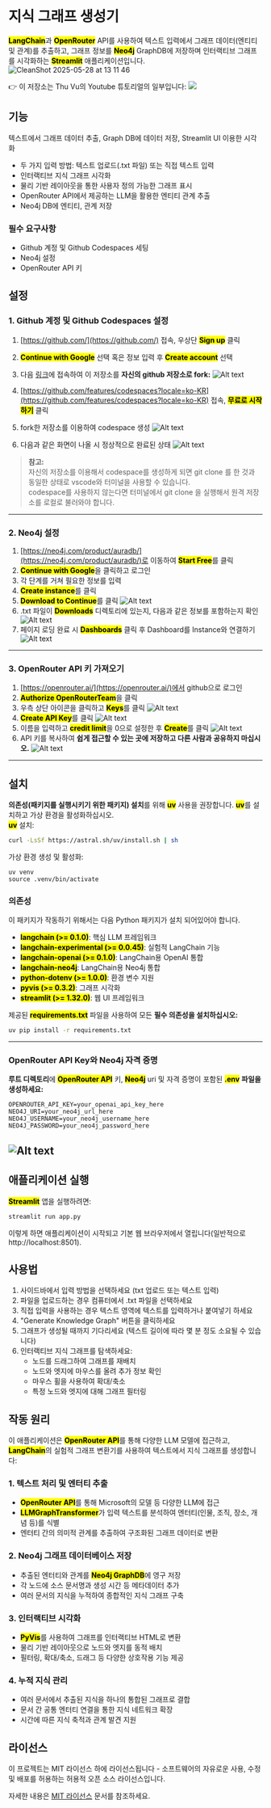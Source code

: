 # 지식 그래프 생성기

<mark><b>LangChain</b></mark>과 <mark><b>OpenRouter</b></mark> API를 사용하여 텍스트 입력에서 그래프 데이터(엔티티 및 관계)를 추출하고, 그래프 정보를 <mark><b>Neo4j</b></mark> GraphDB에 저장하며 인터랙티브 그래프를 시각화하는 <mark><b>Streamlit</b></mark> 애플리케이션입니다.
![CleanShot 2025-05-28 at 13 11 46](https://github.com/user-attachments/assets/4fef9158-8dd8-432d-bb8a-b53953a82c6c)

👉 이 저장소는 Thu Vu의 Youtube 튜토리얼의 일부입니다:
[![](https://img.youtube.com/vi/O-T_6KOXML4/0.jpg)](https://www.youtube.com/watch?v=O-T_6KOXML4)

## 기능
텍스트에서 그래프 데이터 추출, Graph DB에 데이터 저장, Streamlit UI 이용한 시각화

- 두 가지 입력 방법: 텍스트 업로드(.txt 파일) 또는 직접 텍스트 입력
- 인터랙티브 지식 그래프 시각화
- 물리 기반 레이아웃을 통한 사용자 정의 가능한 그래프 표시
- OpenRouter API에서 제공하는 LLM을 활용한 엔티티 관계 추출
- Neo4j DB에 엔티티, 관계 저장

### 필수 요구사항

- Github 계정 및 Github Codespaces 세팅
- Neo4j 설정
- OpenRouter API 키

## 설정

### 1. Github 계정 및 Github Codespaces 설정

1. [https://github.com/](https://github.com/) 접속, 우상단 <mark><b>Sign up</b></mark> 클릭
2. <mark><b>Continue with Google</b></mark> 선택 혹은 정보 입력 후 <mark><b>Create account</b></mark> 선택
3. 다음 [링크](https://github.com/bumpslab/knowledge-graph-llms)에 접속하여 이 저장소를 **자신의 github 저장소로 fork:**
![Alt text](./assets/Fork.png)

4. [https://github.com/features/codespaces?locale=ko-KR](https://github.com/features/codespaces?locale=ko-KR) 접속, <mark><b>무료로 시작하기</b></mark> 클릭
5. fork한 저장소를 이용하여 codespace 생성
![Alt text](./assets/create_new_codespace.png)

6. 다음과 같은 화면이 나올 시 정상적으로 완료된 상태
![Alt text](./assets/example_screen.png)

> **참고:**   
> 자신의 저장소를 이용해서 codespace를 생성하게 되면
> git clone <my repo url>를 한 것과 동일한 상태로 vscode와 터미널을 사용할 수 있습니다.  
> codespace를 사용하지 않는다면 터미널에서 git clone <my repo url>을 실행해서 원격 저장소를 로컬로 불러와야 합니다.

---
### 2. Neo4j 설정

1. [https://neo4j.com/product/auradb/](https://neo4j.com/product/auradb/)로 이동하여 <mark><b>Start Free</b></mark>를 클릭
2. <mark><b>Continue with Google</b></mark>을 클릭하고 로그인
3. 각 단계를 거쳐 필요한 정보를 입력
4. <mark><b>Create instance</b></mark>를 클릭
5. <mark><b>Download to Continue</b></mark>를 클릭
![Alt text](./assets/neo4j_setup.png)
6. .txt 파일이 <mark><b>Downloads</b></mark> 디렉토리에 있는지, 다음과 같은 정보를 포함하는지 확인
![Alt text](./assets/neo4j_credentials.png)
7. 페이지 로딩 완료 시 <mark><b>Dashboards</b></mark> 클릭 후 Dashboard를 Instance와 연결하기
![Alt text](./assets/connect_dashboard.png)
---
### 3. OpenRouter API 키 가져오기

1. [https://openrouter.ai/](https://openrouter.ai/)에서 github으로 로그인
2. <mark><b>Authorize OpenRouterTeam</b></mark>을 클릭
3. 우측 상단 아이콘을 클릭하고 <mark><b>Keys</b></mark>를 클릭
![Alt text](./assets/openrouter_1.png)
4. <mark><b>Create API Key</b></mark>를 클릭
![Alt text](./assets/CreateAPIKey.png)
5. 이름을 입력하고 <mark><b>credit limit</b></mark>을 0으로 설정한 후 <mark><b>Create</b></mark>를 클릭
![Alt text](./assets/createapikey_2.png) 
6. API 키를 복사하여 **쉽게 접근할 수 있는 곳에 저장하고 다른 사람과 공유하지 마십시오.**
![Alt text](./assets/saveapikey.png)
---
## 설치
**의존성(패키지를 실행시키기 위한 패키지) 설치**를 위해 <mark><b>uv</b></mark> 사용을 권장합니다. <mark><b>uv</b></mark>를 설치하고 가상 환경을 활성화하십시오.  
<mark><b>uv</b></mark> 설치:
```bash
curl -LsSf https://astral.sh/uv/install.sh | sh
```

가상 환경 생성 및 활성화:
```
uv venv 
source .venv/bin/activate
```

### 의존성

이 패키지가 작동하기 위해서는 다음 Python 패키지가 설치 되어있어야 합니다.

- <mark><b>langchain (>= 0.1.0)</b></mark>: 핵심 LLM 프레임워크
- <mark><b>langchain-experimental (>= 0.0.45)</b></mark>: 실험적 LangChain 기능
- <mark><b>langchain-openai (>= 0.1.0)</b></mark>: LangChain용 OpenAI 통합
- <mark><b>langchain-neo4j</b></mark>: LangChain용 Neo4j 통합
- <mark><b>python-dotenv (>= 1.0.0)</b></mark>: 환경 변수 지원
- <mark><b>pyvis (>= 0.3.2)</b></mark>: 그래프 시각화
- <mark><b>streamlit (>= 1.32.0)</b></mark>: 웹 UI 프레임워크

제공된 <mark><b>requirements.txt</b></mark> 파일을 사용하여 모든 **필수 의존성을 설치하십시오:**

```bash
uv pip install -r requirements.txt
```
---
### OpenRouter API Key와 Neo4j 자격 증명

**루트 디렉토리**에 <mark><b>OpenRouter API</b></mark> 키, <mark><b>Neo4j</b></mark> uri 및 자격 증명이 포함된 <mark><b>.env</b></mark> **파일을 생성하세요:**
```
OPENROUTER_API_KEY=your_openai_api_key_here
NEO4J_URI=your_neo4j_url_here
NEO4J_USERNAME=your_neo4j_username_here
NEO4J_PASSWORD=your_neo4j_password_here
```
![Alt text](./assets/make_env.png)
---
## 애플리케이션 실행

<mark><b>Streamlit</b></mark> 앱을 실행하려면:

```bash
streamlit run app.py
```

이렇게 하면 애플리케이션이 시작되고 기본 웹 브라우저에서 열립니다(일반적으로 http://localhost:8501).

## 사용법

1. 사이드바에서 입력 방법을 선택하세요 (txt 업로드 또는 텍스트 입력)
2. 파일을 업로드하는 경우 컴퓨터에서 .txt 파일을 선택하세요
3. 직접 입력을 사용하는 경우 텍스트 영역에 텍스트를 입력하거나 붙여넣기 하세요
4. "Generate Knowledge Graph" 버튼을 클릭하세요
5. 그래프가 생성될 때까지 기다리세요 (텍스트 길이에 따라 몇 분 정도 소요될 수 있습니다)
6. 인터랙티브 지식 그래프를 탐색하세요:
   - 노드를 드래그하여 그래프를 재배치
   - 노드와 엣지에 마우스를 올려 추가 정보 확인
   - 마우스 휠을 사용하여 확대/축소
   - 특정 노드와 엣지에 대해 그래프 필터링

## 작동 원리

이 애플리케이션은 <mark><b>OpenRouter API</b></mark>를 통해 다양한 LLM 모델에 접근하고, <mark><b>LangChain</b></mark>의 실험적 그래프 변환기를 사용하여 텍스트에서 지식 그래프를 생성합니다:

### 1. 텍스트 처리 및 엔터티 추출
- <mark><b>OpenRouter API</b></mark>를 통해 Microsoft의 모델 등 다양한 LLM에 접근
- <mark><b>LLMGraphTransformer</b></mark>가 입력 텍스트를 분석하여 엔터티(인물, 조직, 장소, 개념 등)를 식별
- 엔터티 간의 의미적 관계를 추출하여 구조화된 그래프 데이터로 변환

### 2. Neo4j 그래프 데이터베이스 저장
- 추출된 엔터티와 관계를 <mark><b>Neo4j GraphDB</b></mark>에 영구 저장
- 각 노드에 소스 문서명과 생성 시간 등 메타데이터 추가
- 여러 문서의 지식을 누적하여 종합적인 지식 그래프 구축

### 3. 인터랙티브 시각화
- <mark><b>PyVis</b></mark>를 사용하여 그래프를 인터랙티브 HTML로 변환
- 물리 기반 레이아웃으로 노드와 엣지를 동적 배치
- 필터링, 확대/축소, 드래그 등 다양한 상호작용 기능 제공

### 4. 누적 지식 관리
- 여러 문서에서 추출된 지식을 하나의 통합된 그래프로 결합
- 문서 간 공통 엔터티 연결을 통한 지식 네트워크 확장
- 시간에 따른 지식 축적과 관계 발견 지원

## 라이선스

이 프로젝트는 MIT 라이선스 하에 라이선스됩니다 - 소프트웨어의 자유로운 사용, 수정 및 배포를 허용하는 허용적 오픈 소스 라이선스입니다.

자세한 내용은 [MIT 라이선스](https://opensource.org/licenses/MIT) 문서를 참조하세요.
